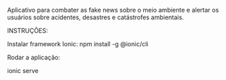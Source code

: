 Aplicativo para combater as fake news sobre o meio ambiente e alertar os usuários sobre acidentes, desastres e catástrofes ambientais.

INSTRUÇÕES:

Instalar framework Ionic:
npm install -g @ionic/cli

Rodar a aplicação:

ionic serve
